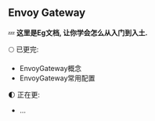 ## Envoy Gateway



:zzz: **这里是Eg文档, 让你学会怎么从入门到入土.**



:full_moon: 已更完:

+ EnvoyGateway概念
+ EnvoyGateway常用配置



:first_quarter_moon: 正在更:

+ ...